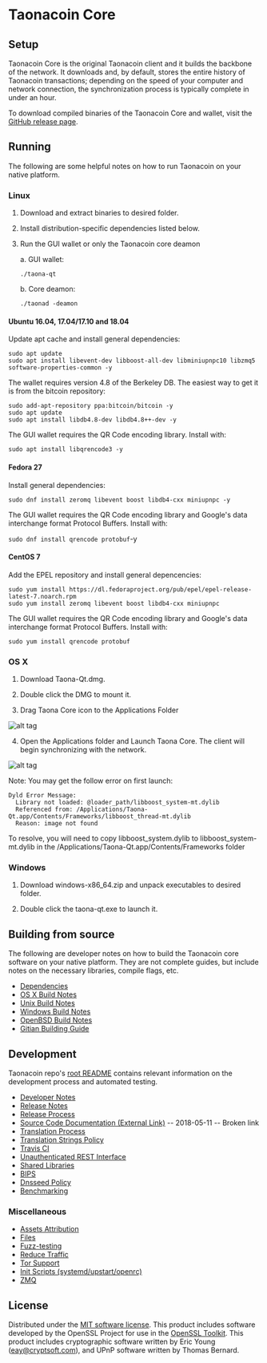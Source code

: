 Taonacoin Core
==============

Setup
---------------------
Taonacoin Core is the original Taonacoin client and it builds the backbone of the network. It downloads and, by default, stores the entire history of Taonacoin transactions; depending on the speed of your computer and network connection, the synchronization process is typically complete in under an hour.

To download compiled binaries of the Taonacoin Core and wallet, visit the [GitHub release page](https://github.com/TaonaProject/Taonacoin/releases).

Running
---------------------
The following are some helpful notes on how to run Taonacoin on your native platform.

### Linux

1) Download and extract binaries to desired folder.

2) Install distribution-specific dependencies listed below.

3) Run the GUI wallet or only the Taonacoin core deamon

   a. GUI wallet:
   
   `./taona-qt`

   b. Core deamon:
   
   `./taonad -deamon`

#### Ubuntu 16.04, 17.04/17.10 and 18.04

Update apt cache and install general dependencies:

```
sudo apt update
sudo apt install libevent-dev libboost-all-dev libminiupnpc10 libzmq5 software-properties-common -y
```

The wallet requires version 4.8 of the Berkeley DB. The easiest way to get it is from the bitcoin repository: 

```
sudo add-apt-repository ppa:bitcoin/bitcoin -y
sudo apt update
sudo apt install libdb4.8-dev libdb4.8++-dev -y
```

The GUI wallet requires the QR Code encoding library. Install with:

`sudo apt install libqrencode3 -y`

#### Fedora 27

Install general dependencies:

`sudo dnf install zeromq libevent boost libdb4-cxx miniupnpc -y`

The GUI wallet requires the QR Code encoding library and Google's data interchange format Protocol Buffers. Install with:

`sudo dnf install qrencode protobuf`-y

#### CentOS 7

Add the EPEL repository and install general depencencies:

```
sudo yum install https://dl.fedoraproject.org/pub/epel/epel-release-latest-7.noarch.rpm
sudo yum install zeromq libevent boost libdb4-cxx miniupnpc
```

The GUI wallet requires the QR Code encoding library and Google's data interchange format Protocol Buffers. Install with:

`sudo yum install qrencode protobuf`

### OS X

1) Download Taona-Qt.dmg.

2) Double click the DMG to mount it. 

3) Drag Taona Core icon to the Applications Folder

![alt tag](https://i.imgur.com/GLhBFUV.png)

4) Open the Applications folder and Launch Taona Core. The client will begin synchronizing with the network.

![alt tag](https://i.imgur.com/v3962qo.png)

Note: You may get the follow error on first launch:
```
Dyld Error Message:
  Library not loaded: @loader_path/libboost_system-mt.dylib
  Referenced from: /Applications/Taona-Qt.app/Contents/Frameworks/libboost_thread-mt.dylib
  Reason: image not found
```
To resolve, you will need to copy libboost_system.dylib to libboost_system-mt.dylib in the /Applications/Taona-Qt.app/Contents/Frameworks folder

### Windows

1) Download windows-x86_64.zip and unpack executables to desired folder.

2) Double click the taona-qt.exe to launch it.


Building from source
---------------------
The following are developer notes on how to build the Taonacoin core software on your native platform. They are not complete guides, but include notes on the necessary libraries, compile flags, etc.

- [Dependencies](https://github.com/TaonaProject/Taonacoin/tree/master/doc/dependencies.md)
- [OS X Build Notes](https://github.com/TaonaProject/Taonacoin/tree/master/doc/build-osx.md)
- [Unix Build Notes](https://github.com/TaonaProject/Taonacoin/tree/master/doc/build-unix.md)
- [Windows Build Notes](https://github.com/TaonaProject/Taonacoin/tree/master/doc/build-windows.md)
- [OpenBSD Build Notes](https://github.com/TaonaProject/Taonacoin/tree/master/doc/build-openbsd.md)
- [Gitian Building Guide](https://github.com/TaonaProject/Taonacoin/tree/master/doc/gitian-building.md)

Development
---------------------
Taonacoin repo's [root README](https://github.com/TaonaProject/Taonacoin/blob/master/README.md) contains relevant information on the development process and automated testing.

- [Developer Notes](https://github.com/TaonaProject/Taonacoin/blob/master/doc/developer-notes.md)
- [Release Notes](https://github.com/TaonaProject/Taonacoin/blob/master/doc/release-notes.md)
- [Release Process](https://github.com/TaonaProject/Taonacoin/blob/master/doc/release-process.md)
- [Source Code Documentation (External Link)](https://dev.visucore.com/taona/doxygen/) -- 2018-05-11 -- Broken link
- [Translation Process](https://github.com/TaonaProject/Taonacoin/blob/master/doc/translation_process.md)
- [Translation Strings Policy](https://github.com/TaonaProject/Taonacoin/blob/master/doc/translation_strings_policy.md)
- [Travis CI](https://github.com/TaonaProject/Taonacoin/blob/master/doc/travis-ci.md)
- [Unauthenticated REST Interface](https://github.com/TaonaProject/Taonacoin/blob/master/doc/REST-interface.md)
- [Shared Libraries](https://github.com/TaonaProject/Taonacoin/blob/master/doc/shared-libraries.md)
- [BIPS](https://github.com/TaonaProject/Taonacoin/blob/master/doc/bips.md)
- [Dnsseed Policy](https://github.com/TaonaProject/Taonacoin/blob/master/doc/dnsseed-policy.md)
- [Benchmarking](https://github.com/TaonaProject/Taonacoin/blob/master/doc/benchmarking.md)

### Miscellaneous
- [Assets Attribution](https://github.com/TaonaProject/Taonacoin/blob/master/doc/assets-attribution.md)
- [Files](https://github.com/TaonaProject/Taonacoin/blob/master/doc/files.md)
- [Fuzz-testing](https://github.com/TaonaProject/Taonacoin/blob/master/doc/fuzzing.md)
- [Reduce Traffic](https://github.com/TaonaProject/Taonacoin/blob/master/doc/reduce-traffic.md)
- [Tor Support](https://github.com/TaonaProject/Taonacoin/blob/master/doc/tor.md)
- [Init Scripts (systemd/upstart/openrc)](https://github.com/TaonaProject/Taonacoin/blob/master/doc/init.md)
- [ZMQ](https://github.com/TaonaProject/Taonacoin/blob/master/doc/zmq.md)

License
---------------------
Distributed under the [MIT software license](https://github.com/TaonaProject/Taonacoin/blob/master/COPYING).
This product includes software developed by the OpenSSL Project for use in the [OpenSSL Toolkit](https://www.openssl.org/). This product includes
cryptographic software written by Eric Young ([eay@cryptsoft.com](mailto:eay@cryptsoft.com)), and UPnP software written by Thomas Bernard.
